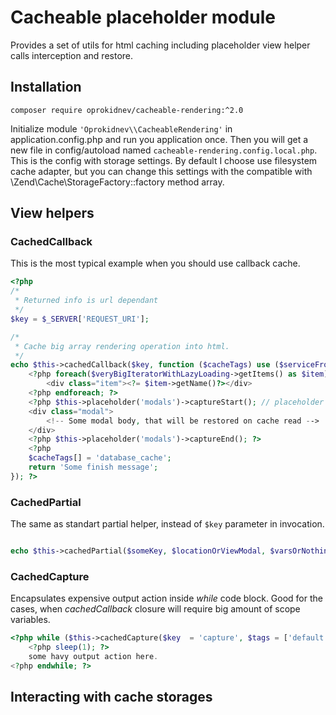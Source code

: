 # Cacheable placeholder module

Provides a set of utils for html caching including placeholder view helper calls interception and restore.

## Installation

```
composer require oprokidnev/cacheable-rendering:^2.0
```

Initialize module `'Oprokidnev\\CacheableRendering'` in application.config.php and run you application once. Then you will get a new file in config/autoload named `cacheable-rendering.config.local.php`. This is the config with storage settings. By default I choose use filesystem cache adapter, but you can change this settings with the compatible with \Zend\Cache\StorageFactory::factory method array.

## View helpers

### CachedCallback

This is the most typical example when you should use callback cache.

```php
<?php
/*
 * Returned info is url dependant
 */
$key = $_SERVER['REQUEST_URI'];

/*
 * Cache big array rendering operation into html.
 */
echo $this->cachedCallback($key, function ($cacheTags) use ($serviceFromController) { ?>
    <?php foreach($veryBigIteratorWithLazyLoading->getItems() as $item): ?>
        <div class="item"><?= $item->getName()?></div>
    <?php endforeach; ?>
    <?php $this->placeholder('modals')->captureStart(); // placeholder call happens here ?>
    <div class="modal">
        <!-- Some modal body, that will be restored on cache read -->
    </div>
    <?php $this->placeholder('modals')->captureEnd(); ?>
    <?php
    $cacheTags[] = 'database_cache';
    return 'Some finish message';
}); ?>

```


### CachedPartial

The same as standart partial helper, instead of `$key` parameter in invocation.

```php

echo $this->cachedPartial($someKey, $locationOrViewModal, $varsOrNothing);

```

### CachedCapture

Encapsulates expensive output action inside *while* code block.
Good for the cases, when *cachedCallback* closure will require big amount of scope variables.

```php
<?php while ($this->cachedCapture($key  = 'capture', $tags = ['default'])): ?>
    <?php sleep(1); ?>
    some havy output action here.
<?php endwhile; ?>
```

## Interacting with cache storages
